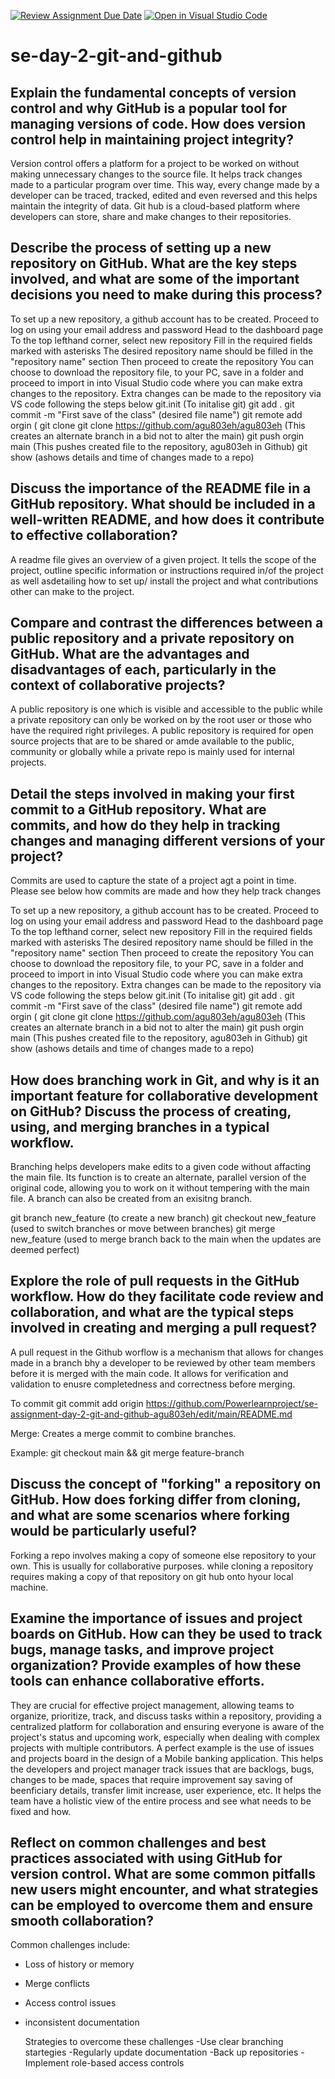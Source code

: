 [![Review Assignment Due Date](https://classroom.github.com/assets/deadline-readme-button-22041afd0340ce965d47ae6ef1cefeee28c7c493a6346c4f15d667ab976d596c.svg)](https://classroom.github.com/a/8wgCKhpZ)
[![Open in Visual Studio Code](https://classroom.github.com/assets/open-in-vscode-2e0aaae1b6195c2367325f4f02e2d04e9abb55f0b24a779b69b11b9e10269abc.svg)](https://classroom.github.com/online_ide?assignment_repo_id=18412014&assignment_repo_type=AssignmentRepo)
# se-day-2-git-and-github
## Explain the fundamental concepts of version control and why GitHub is a popular tool for managing versions of code. How does version control help in maintaining project integrity?
Version control offers a platform for a project to be worked on without making unnecessary changes to the source file. It helps track changes made to a particular program over time. 
This way, every change made by a developer can be traced, tracked, edited and even reversed and this helps maintain the integrity of data. Git hub is a cloud-based platform where developers can store, share and make changes to their repositories. 

## Describe the process of setting up a new repository on GitHub. What are the key steps involved, and what are some of the important decisions you need to make during this process?
To set up a new repository, a github account has to be created. 
Proceed to log on using your email address and password
Head to the dashboard page 
To the top lefthand corner, select new repository 
Fill in the required fields marked with asterisks
The desired repository name should be filled in the "repository name" section
Then proceed to create the repository 
You can choose to download the repository file, to your PC, save in a folder and proceed to import in into Visual Studio code where you can make extra changes to the repository. 
Extra changes can be made to the repository via VS code following the steps below 
git.init (To initalise git)
git add . 
git commit -m "First save of the class" (desired file name")
git remote add orgin (
git clone git clone https://github.com/agu803eh/agu803eh (This creates an alternate branch in a bid not to alter the main)
git push orgin main (This pushes created file to the repository, agu803eh in Github)
git show (ashows details and time of changes made to a repo)

## Discuss the importance of the README file in a GitHub repository. What should be included in a well-written README, and how does it contribute to effective collaboration?

A readme file gives an overview of a given project. It tells the scope of the project, outline specific information or instructions required in/of the project as well asdetailing how to set up/ install the project and what contributions other can make to the project.  

## Compare and contrast the differences between a public repository and a private repository on GitHub. What are the advantages and disadvantages of each, particularly in the context of collaborative projects?
A public repository is one which is visible and accessible to the public while a private repository can only be worked on by the root user or those who have the required right privileges.
A public repository is required for open source projects that are to be shared or amde available to the public, community or globally while a private repo is mainly used for internal projects. 
## Detail the steps involved in making your first commit to a GitHub repository. What are commits, and how do they help in tracking changes and managing different versions of your project?

Commits are used to capture the state of a project agt a point in time. 
Please see below how commits are made and how they help track changes 


To set up a new repository, a github account has to be created. 
Proceed to log on using your email address and password
Head to the dashboard page 
To the top lefthand corner, select new repository 
Fill in the required fields marked with asterisks
The desired repository name should be filled in the "repository name" section
Then proceed to create the repository 
You can choose to download the repository file, to your PC, save in a folder and proceed to import in into Visual Studio code where you can make extra changes to the repository. 
Extra changes can be made to the repository via VS code following the steps below 
git.init (To initalise git)
git add . 
git commit -m "First save of the class" (desired file name")
git remote add orgin (
git clone git clone https://github.com/agu803eh/agu803eh (This creates an alternate branch in a bid not to alter the main)
git push orgin main (This pushes created file to the repository, agu803eh in Github)
git show (ashows details and time of changes made to a repo)

## How does branching work in Git, and why is it an important feature for collaborative development on GitHub? Discuss the process of creating, using, and merging branches in a typical workflow.
Branching helps developers make edits to a given code without affacting the main file. Its function is to create an alternate, parallel version of the original code, allowing you to work on it without tempering with the main file. A branch can also be created from an exisitng branch. 

git branch new_feature (to create a new branch)
git checkout new_feature (used to switch branches or move between branches)
git merge new_feature (used to merge branch back to the main when the updates are deemed perfect)

## Explore the role of pull requests in the GitHub workflow. How do they facilitate code review and collaboration, and what are the typical steps involved in creating and merging a pull request?
 A pull request in the Github worflow is a mechanism that allows for changes made in a branch bhy a developer to be reviewed by other team members before it is merged with the main code. It allows for verification and validation to enusre completedness and correctness before merging. 

 To commit 
 git commit add origin https://github.com/Powerlearnproject/se-assignment-day-2-git-and-github-agu803eh/edit/main/README.md
 
 Merge: Creates a merge commit to combine branches.

Example: git checkout main && git merge feature-branch

## Discuss the concept of "forking" a repository on GitHub. How does forking differ from cloning, and what are some scenarios where forking would be particularly useful?
Forking a repo involves making a copy of someone else repository to your own. This is usually for collaborative purposes. 
while cloning a repository requires making a copy of that repository on git hub onto hyour local machine. 

## Examine the importance of issues and project boards on GitHub. How can they be used to track bugs, manage tasks, and improve project organization? Provide examples of how these tools can enhance collaborative efforts.
 They are crucial for effective project management, allowing teams to organize, prioritize, track, and discuss tasks within a repository, providing a centralized platform for collaboration and ensuring everyone is aware of the project's status and upcoming work, especially when dealing with complex projects with multiple contributors. 
A perfect example is the use of issues and projects board in the design of a Mobile banking application. This helps the developers and project manager track issues that are backlogs, bugs, changes to be made, spaces that require improvement say saving of beenficiary details, transfer limit increase, user experience, etc. It helps the team have a holistic view of the entire process and see what needs to be fixed and how. 

## Reflect on common challenges and best practices associated with using GitHub for version control. What are some common pitfalls new users might encounter, and what strategies can be employed to overcome them and ensure smooth collaboration?
 Common challenges include:
- Loss of history or memory
- Merge conflicts
- Access control issues
- inconsistent documentation

  Strategies to overcome these challenges
  -Use clear branching startegies
  -Regularly update documentation
  -Back up repositories
  -Implement role-based access controls 
  

